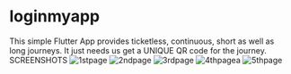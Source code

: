 # loginmyapp
This simple Flutter App provides ticketless, continuous, short as well as long journeys.
It just needs us get a UNIQUE QR code for the journey.
SCREENSHOTS
![1stpage](https://user-images.githubusercontent.com/77429826/158221315-2a8b328b-2ae9-4102-a9ab-89199e1320e4.jpg)
![2ndpage](https://user-images.githubusercontent.com/77429826/158221338-2708ffab-2778-4e88-99d4-3e0b5f364d8a.jpg)
![3rdpage](https://user-images.githubusercontent.com/77429826/158221351-f77d635f-996d-4adc-b7f1-2b4999e57cae.jpg)
![4thpagea](https://user-images.githubusercontent.com/77429826/158221366-3f8c09ab-f72e-419e-b5d7-ab21f54a235c.jpg)
![5thpage](https://user-images.githubusercontent.com/77429826/158221384-33825c60-484e-43c9-946b-3290dc9346e8.jpg)
